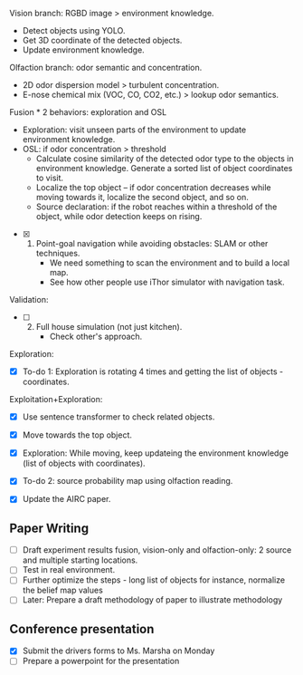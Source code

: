 Vision branch: RGBD image > environment knowledge.
* Detect objects using YOLO.
* Get 3D coordinate of the detected objects.
* Update environment knowledge.

Olfaction branch: odor semantic and concentration.
* 2D odor dispersion model > turbulent concentration.
* E-nose chemical mix (VOC, CO, CO2, etc.) > lookup odor semantics.

Fusion * 2 behaviors: exploration and OSL
* Exploration: visit unseen parts of the environment to update environment knowledge.
* OSL: if odor concentration > threshold
	* Calculate cosine similarity of the detected odor type to the objects in environment knowledge. Generate a sorted list of object coordinates to visit.
	* Localize the top object – if odor concentration decreases while moving towards it, localize the second object, and so on.
  * Source declaration: if the robot reaches within a threshold of the object, while odor detection keeps on rising.

* [x] 1. Point-goal navigation while avoiding obstacles: SLAM or other techniques.
    	* We need something to scan the environment and to build a local map.
    	* See how other people use iThor simulator with navigation task.  
	
Validation:
* [ ] 2. Full house simulation (not just kitchen).
      * Check other's approach.  

Exploration:
* [x] To-do 1: Exploration is rotating 4 times and getting the list of objects - coordinates.

Exploitation+Exploration:
* [x] Use sentence transformer to check related objects.
* [x] Move towards the top object.
* [x] Exploration: While moving, keep updateing the environment knowledge (list of objects with coordinates).

* [x] To-do 2: source probability map using olfaction reading.

* [x] Update the AIRC paper.


## Paper Writing
* [ ] Draft experiment results fusion, vision-only and olfaction-only: 2 source and multiple starting locations.
* [ ] Test in real environment.
* [ ] Further optimize the steps - long list of objects for instance, normalize the belief map values
* [ ] Later: Prepare a draft methodology of paper to illustrate methodology

## Conference presentation
* [x] Submit the drivers forms to Ms. Marsha on Monday
* [ ] Prepare a powerpoint for the presentation
